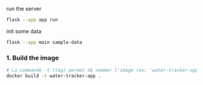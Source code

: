 run the server

```bash
flask --app app run
```

init some data

```bash
flask --app main sample-data
```

### 1. Build the image
```bash
# La commande -t (tag) permet de nommer l'image (ex: 'water-tracker-app')
docker build -t water-tracker-app .
